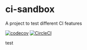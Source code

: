 # ci-sandbox

A project to test different CI features

[![codecov](https://codecov.io/gh/nyukhalov/ci-sandbox/branch/master/graph/badge.svg?token=HBoywFgHkg)](https://codecov.io/gh/nyukhalov/ci-sandbox) [![CircleCI](https://circleci.com/gh/nyukhalov/ci-sandbox.svg?style=svg)](https://circleci.com/gh/nyukhalov/ci-sandbox)

test
